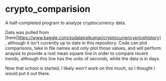 # crypto_comparision
A half-completed program to analyze cryptocurrency data.

Data was pulled from [here|https://www.kaggle.com/sudalairajkumar/cryptocurrencypricehistory], although it isn't currently up to date in this repository. 
Code can plot comparisons, take in file names and only plot those values, and will perform anaysis to provide a root mean square line in order to compare recent trends, although this line has the units of seconds, while the data is in days. 

Now that school is started, I likely won't work on this much, so I thought I would put it out there.
